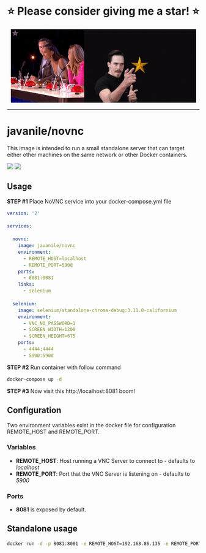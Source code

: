 <div align="center">

# ⭐ Please consider giving me a star! ⭐

<img src="https://raw.githubusercontent.com/francescobianco/gif/main/images/push-button-h192.gif"/><img src="https://raw.githubusercontent.com/francescobianco/gif/main/images/give-stars-h192.gif" />

</div>

---

# javanile/novnc

This image is intended to run a small standalone server that can target either other machines on the same network or other Docker containers.

[![](https://images.microbadger.com/badges/image/javanile/novnc.svg)](https://hub.docker.com/r/javanile/novnc)
[![](https://images.microbadger.com/badges/version/javanile/novnc.svg)](https://hub.docker.com/r/javanile/novnc)

## Usage
**STEP #1** Place NoVNC service into your docker-compose.yml file
```yml
version: '2'

services:

  novnc:
    image: javanile/novnc
    environment:
      - REMOTE_HOST=localhost
      - REMOTE_PORT=5900
    ports:
      - 8081:8081
    links:
      - selenium

  selenium:
    image: selenium/standalone-chrome-debug:3.11.0-californium
    environment:
      - VNC_NO_PASSWORD=1
      - SCREEN_WIDTH=1200
      - SCREEN_HEIGHT=675
    ports:
      - 4444:4444
      - 5900:5900
```
**STEP #2** Run container with follow command
```bash
docker-compose up -d
```
**STEP #3** Now visit this http://localhost:8081 boom!

## Configuration
Two environment variables exist in the docker file for configuration REMOTE_HOST and REMOTE_PORT.

### Variables
- **REMOTE_HOST**: Host running a VNC Server to connect to - defaults to *localhost*
- **REMOTE_PORT**: Port that the VNC Server is listening on - defaults to *5900*

### Ports
- **8081** is exposed by default.

## Standalone usage
```bash
docker run -d -p 8081:8081 -e REMOTE_HOST=192.168.86.135 -e REMOTE_PORT=5901 javanile/novnc
```
